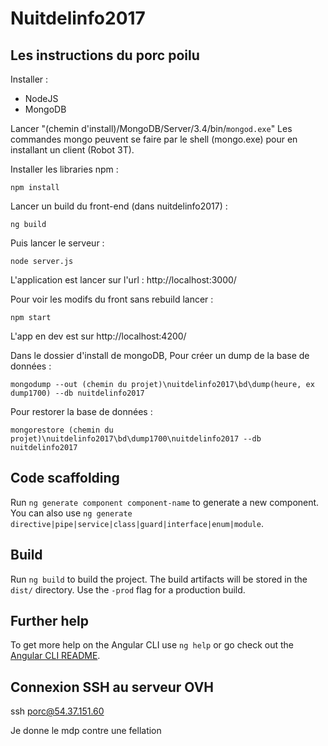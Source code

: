 # Nuitdelinfo2017

## Les instructions du porc poilu

Installer :
* NodeJS
* MongoDB

Lancer "(chemin d'install)/MongoDB/Server/3.4/bin/`mongod.exe`" 
Les commandes mongo peuvent se faire par le shell (mongo.exe) pour en installant un client (Robot 3T).

Installer les libraries npm : 
```
npm install
```

Lancer un build du front-end (dans nuitdelinfo2017) : 
```
ng build
```

Puis lancer le serveur : 
```
node server.js
```

L'application est lancer sur l'url :
 http://localhost:3000/

Pour voir les modifs du front sans rebuild lancer : 
```
npm start
```
L'app en dev est sur http://localhost:4200/

Dans le dossier d'install de mongoDB, 
Pour créer un dump de la base de données :
```
mongodump --out (chemin du projet)\nuitdelinfo2017\bd\dump(heure, ex dump1700) --db nuitdelinfo2017
``` 

Pour restorer la base de données :
```
mongorestore (chemin du projet)\nuitdelinfo2017\bd\dump1700\nuitdelinfo2017 --db nuitdelinfo2017
```


## Code scaffolding

Run `ng generate component component-name` to generate a new component. You can also use `ng generate directive|pipe|service|class|guard|interface|enum|module`.

## Build

Run `ng build` to build the project. The build artifacts will be stored in the `dist/` directory. Use the `-prod` flag for a production build.


## Further help

To get more help on the Angular CLI use `ng help` or go check out the [Angular CLI README](https://github.com/angular/angular-cli/blob/master/README.md).

## Connexion SSH au serveur OVH

ssh porc@54.37.151.60

Je donne le mdp contre une fellation
